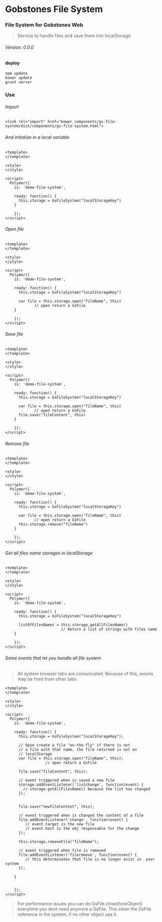 Gobstones File System
======
### File System for Gobstones Web
> Service to handle files and save them into localStorage.

###### Version: 0.0.0

#### deploy

```
npm update
bower update
grunt server
```
### Use

###### Import
```
<link rel="import" href="bower_components/gs-file-system/dist/components/gs-file-system.html">
```

###### And initialize in a local variable
```
<template>
</template>

<style>
</style>

<script>
  Polymer({
    is: 'demo-file-system',
    
    ready: function() {
      this.storage = GsFileSystem("localStorageKey")
    }

    });
</script>

```

###### Open file
```
<template>
</template>

<style>
</style>

<script>
  Polymer({
    is: 'demo-file-system',
    
    ready: function() {
      this.storage = GsFileSystem("localStorageKey")

      var file = this.storage.open("fileName", this)
             // open return a GsFile
    }

    });
</script>

```

###### Save file
```
<template>
</template>

<style>
</style>

<script>
  Polymer({
    is: 'demo-file-system',
    
    ready: function() {
      this.storage = GsFileSystem("localStorageKey")

      var file = this.storage.open("fileName", this)
             // open return a GsFile
      file.save("fileContent", this)
    }

    });
</script>

```

###### Remove file
```
<template>
</template>

<style>
</style>

<script>
  Polymer({
    is: 'demo-file-system',
    
    ready: function() {
      this.storage = GsFileSystem("localStorageKey")

      var file = this.storage.open("fileName", this)
             // open return a GsFile
      this.storage.remove("fileName")
    }

    });
</script>

```

###### Get all files name storages in localStorage
```
<template>
</template>

<style>
</style>

<script>
  Polymer({
    is: 'demo-file-system',
    
    ready: function() {
      this.storage = GsFileSystem("localStorageKey")

      listOfFilesNames = this.storage.getAllFilesName()
                         // Return a list of strings with files name
    }

    });
</script>

```

###### Some events that let you handle all file system

> All system browser tabs are comunicated.
> Because of this, events may be fired from other tabs.

```
<template>
</template>

<style>
</style>

<script>
  Polymer({
    is: 'demo-file-system',
    
    ready: function() {
      this.storage = GsFileSystem("localStorageKey");

      // Open create a file "on-the-fly" if there is not
      // a file with that name, the file returned is not on
      // localStorage
      var file = this.storage.open("fileName", this);
                  // open return a GsFile
      
      file.save("fileContent", this);

      // event triggered when is saved a new file
      storage.addEventListener('listchange', function(event) {
        // storage.getAllFilesName() because the list has changed
      });
      

      file.save("newfileContent", this);

      // event triggered when is changed the content of a file
      file.addEventListener('change', function(event) {
         // event.target is the new file
         // event.host is the obj responsable for the change
      });

      this.storage.removeFile("fileName");

      // event triggered when file is removed
      file.addEventListener('fileremove', function(event) {
         // this determinates that file is no longer exist in  your system
      });
      
    }


    });
</script>

```

> For performance issues you can do GsFile.close(hostObject)
> everytime you dont need anymore a GsFile.
> This clean the GsFile reference in the system, if no other object use it.
